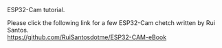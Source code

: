 ESP32-Cam tutorial.<br>

Please click the following link for a few ESP32-Cam chetch written by Rui Santos.<br>
https://github.com/RuiSantosdotme/ESP32-CAM-eBook<br>

